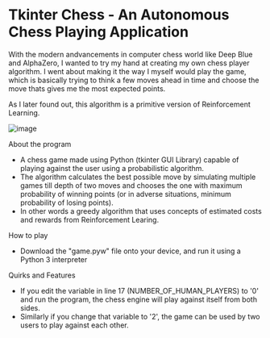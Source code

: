 # Tkinter Chess - An Autonomous Chess Playing Application  

With the modern andvancements in computer chess world like Deep Blue and AlphaZero, I wanted to try my hand at creating my own chess player algorithm. I went about making it the way I myself would play the game, which is basically trying to think a few moves ahead in time and choose the move thats gives me the most expected points.  
  
As I later found out, this algorithm is a primitive version of Reinforcement Learning.

![image](https://user-images.githubusercontent.com/83920669/233861228-5d4ebc82-4f3f-4459-a2a6-e51a77c72790.png)


About the program
- A chess game made using Python (tkinter GUI Library) capable of playing against the user using a probabilistic algorithm.
- The algorithm calculates the best possible move by simulating multiple games till depth of two moves and chooses the one with maximum probability of winning points (or in adverse situations, minimum probability of losing points).
- In other words a greedy algorithm that uses concepts of estimated costs and rewards from Reinforcement Learing.

How to play
- Download the "game.pyw" file onto your device, and run it using a Python 3 interpreter

Quirks and Features
- If you edit the variable in line 17 (NUMBER_OF_HUMAN_PLAYERS) to '0' and run the program, the chess engine will play against itself from both sides.
- Similarly if you change that variable to '2', the game can be used by two users to play against each other.
